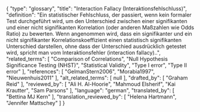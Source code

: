 {
    "type": "glossary",
    "title": "Interaction Fallacy (Interaktionsfehlschluss)",
    "definition": "Ein statistischer Fehlschluss, der passiert, wenn kein formaler Test durchgeführt wird, um den Unterschied zwischen einer signifikanten und einer nicht signifikanten Korrelation (oder anderen Maßzahlen wie Odds Ratio) zu bewerten. Wenn angenommen wird, dass ein signifikanter und ein nicht signifikanter Korrelationskoeffizient einen statistisch signifikanten Unterschied darstellen, ohne dass der Unterschied ausdrücklich getestet wird, spricht man vom Interaktionsfehler (interaction fallacy)..",
    "related_terms": [
        "Comparison of Correlations",
        "Null Hypothesis Significance Testing (NHST)",
        "Statistical Validity",
        "Type I error",
        "Type II error"
    ],
    "references": [
        "GelmanStern2006",
        "Morabia1997",
        "Nieuwenhuis2011"
    ],
    "alt_related_terms": [
        null
    ],
    "drafted_by": [
        "Graham Reid"
    ],
    "reviewed_by": [
        "Ali H. Al-Hoorie",
        "Mahmoud Elsherif",
        "Kai Krautter",
        "Sam Parsons"
    ],
    "language": "german",
    "translated_by": [
        "Bettina MJ Kern"
    ],
    "translation_reviewed_by": [
        "Helena Hartmann",
        "Jennifer Mattschey"
    ]
}